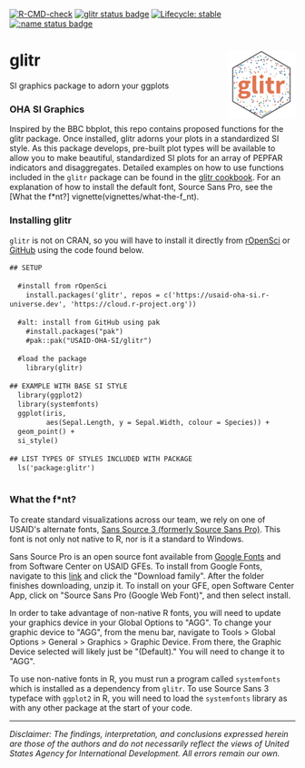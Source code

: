   <!-- badges: start -->
  [![R-CMD-check](https://github.com/USAID-OHA-SI/glitr/workflows/R-CMD-check/badge.svg)](https://github.com/USAID-OHA-SI/glitr/actions)
  [![glitr status badge](https://usaid-oha-si.r-universe.dev/badges/glitr)](https://usaid-oha-si.r-universe.dev/glitr)
[![Lifecycle: stable](https://img.shields.io/badge/lifecycle-stable-brightgreen.svg)](https://lifecycle.r-lib.org/articles/stages.html#stable)
[![:name status badge](https://usaid-oha-si.r-universe.dev/badges/:name)](https://usaid-oha-si.r-universe.dev/)
  <!-- badges: end -->

# glitr <img src='man/figures/logo.png' align="right" height="120" />

SI graphics package to adorn your ggplots

### OHA SI Graphics
Inspired by the BBC bbplot, this repo contains proposed functions for the glitr package. Once installed, glitr adorns your plots in a standardized SI style. As this package develops, pre-built plot types will be available to allow you to make beautiful, standardized SI plots for an array of PEPFAR indicators and disaggregates. Detailed examples on how to use functions included in the `glitr` package can be found in the [glitr cookbook](vignettes/adorn-your-plots). For an explanation of how to install the default font, Source Sans Pro, see the [What the f*nt?] vignette(vignettes/what-the-f_nt).

### Installing glitr
`glitr` is not on CRAN, so you will have to install it directly from [rOpenSci](https://usaid-oha-si.r-universe.dev/packages) or [GitHub](https://github.com/USAID-OHA-SI/) using the code found below.

```{r}
## SETUP

  #install from rOpenSci
    install.packages('glitr', repos = c('https://usaid-oha-si.r-universe.dev', 'https://cloud.r-project.org'))
    
  #alt: install from GitHub using pak
    #install.packages("pak")
    #pak::pak("USAID-OHA-SI/glitr")
    
  #load the package
    library(glitr)

## EXAMPLE WITH BASE SI STYLE
  library(ggplot2)
  library(systemfonts)
  ggplot(iris, 
         aes(Sepal.Length, y = Sepal.Width, colour = Species)) + 
  geom_point() + 
  si_style()
  
## LIST TYPES OF STYLES INCLUDED WITH PACKAGE
  ls('package:glitr')
  
```

### What the f*nt?

To create standard visualizations across our team, we rely on one of USAID's alternate fonts, [Sans Source 3 (formerly Source Sans Pro)](https://fonts.google.com/specimen/Source+Sans+3). This font is not only not native to R, nor is it a standard to Windows. 

Sans Source Pro is an open source font available from [Google Fonts](https://fonts.google.com/specimen/Source+Sans+3) and from Software Center on USAID GFEs. To install from Google Fonts, navigate to this [link](https://fonts.google.com/specimen/Source+Sans+3) and click the "Download family". After the folder finishes downloading, unzip it. To install on your GFE, open Software Center App, click on "Source Sans Pro (Google Web Font)", and then select install.

In order to take advantage of non-native R fonts, you will need to update your graphics device in your Global Options to "AGG". To change your graphic device to "AGG", from the menu bar, navigate to Tools > Global Options > General > Graphics > Graphic Device. From there, the Graphic Device selected will likely just be "(Default)." You will need to change it to "AGG".

To use non-native fonts in R, you must run a program called `systemfonts` which is installed as a dependency from `glitr`. To use Source Sans 3 typeface with `ggplot2` in R, you will need to load the `systemfonts` library as with any other package at the start of your code.

---

*Disclaimer: The findings, interpretation, and conclusions expressed herein are those of the authors and do not necessarily reflect the views of United States Agency for International Development. All errors remain our own.*
